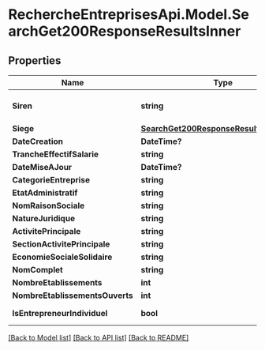 # RechercheEntreprisesApi.Model.SearchGet200ResponseResultsInner

## Properties

Name | Type | Description | Notes
------------ | ------------- | ------------- | -------------
**Siren** | **string** | le numéro unique de l&#39;entreprise | [optional] 
**Siege** | [**SearchGet200ResponseResultsInnerSiege**](SearchGet200ResponseResultsInnerSiege.md) |  | [optional] 
**DateCreation** | **DateTime?** |  | [optional] 
**TrancheEffectifSalarie** | **string** |  | [optional] 
**DateMiseAJour** | **DateTime?** |  | [optional] 
**CategorieEntreprise** | **string** |  | [optional] 
**EtatAdministratif** | **string** |  | [optional] 
**NomRaisonSociale** | **string** |  | [optional] 
**NatureJuridique** | **string** |  | [optional] 
**ActivitePrincipale** | **string** |  | [optional] 
**SectionActivitePrincipale** | **string** |  | [optional] 
**EconomieSocialeSolidaire** | **string** |  | [optional] 
**NomComplet** | **string** |  | [optional] 
**NombreEtablissements** | **int** |  | [optional] 
**NombreEtablissementsOuverts** | **int** |  | [optional] 
**IsEntrepreneurIndividuel** | **bool** | Entreprises individuelles | [optional] 

[[Back to Model list]](../README.md#documentation-for-models) [[Back to API list]](../README.md#documentation-for-api-endpoints) [[Back to README]](../README.md)

